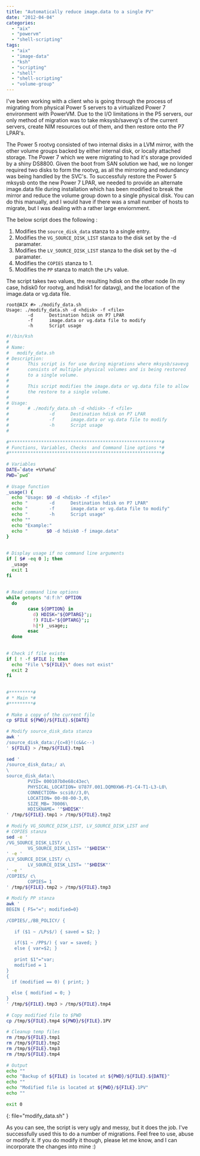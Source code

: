 ```yaml
---
title: "Automatically reduce image.data to a single PV"
date: "2012-04-04"
categories: 
  - "aix"
  - "powervm"
  - "shell-scripting"
tags: 
  - "aix"
  - "image-data"
  - "ksh"
  - "scripting"
  - "shell"
  - "shell-scripting"
  - "volume-group"
---
```


I've been working with a client who is going through the process of migrating from physical Power 5 servers to a virtualized Power 7 environment with PowerVM. Due to the I/O limitations in the P5 servers, our only method of migration was to take mksysb/savevg's of the current servers, create NIM resources out of them, and then restore onto the P7 LPAR's.

The Power 5 rootvg consisted of two internal disks in a LVM mirror, with the other volume groups backed by either internal disk, or locally attached storage. The Power 7 which we were migrating to had it's storage provided by a shiny DS8800. Given the boot from SAN solution we had, we no longer required two disks to form the rootvg, as all the mirroring and redundancy was being handled by the SVC's. To successfuly restore the Power 5 mksysb onto the new Power 7 LPAR, we needed to provide an alternate image.data file during installation which has been modified to break the mirror and reduce the volume group down to a single physical disk. You can do this manually, and I would have if there was a small number of hosts to migrate, but I was dealing with a rather large enviornment.

The below script does the following :

1. Modifies the `source_disk_data` stanza to a single entry.
2. Modifies the `VG_SOURCE_DISK_LIST` stanza to the disk set by the -d paramater.
3. Modifies the `LV_SOURCE_DISK_LIST` stanza to the disk set by the -d paramater.
4. Modifies the `COPIES` stanza to 1.
5. Modifies the `PP` stanza to match the `LPs` value.

The script takes two values, the resulting hdisk on the other node (In my case, hdisk0 for rootvg, and hdisk1 for datavg), and the location of the image.data or vg.data file.

```console
root@AIX #> ./modify_data.sh
Usage: ./modify_data.sh -d <hdisk> -f <file>
        -d      Destination hdisk on P7 LPAR
        -f      image.data or vg.data file to modify
        -h      Script usage
```

```bash
#!/bin/ksh
#
# Name:
#	modify_data.sh
# Description:
#       This script is for use during migrations where mksysb/savevg 
#       consists of multiple physical volumes and is being restored
#       to a single volume. 
#
#       This script modifies the image.data or vg.data file to allow
#       the restore to a single volume.
#
# Usage:
#       # ./modify_data.sh -d <hdisk> -f <file>
#               -d      Destination hdisk on P7 LPAR
#               -f      image.data or vg.data file to modify
#               -h      Script usage
#
 
#*********************************************************#
# Functions, Variables, Checks  and Command line options *#
#*********************************************************#
 
# Variables
DATE=`date +%Y%m%d`
PWD=`pwd`
 
# Usage function
_usage() {
  echo "Usage: $0 -d <hdisk> -f <file>"
  echo "        -d      Destination hdisk on P7 LPAR"
  echo "        -f      image.data or vg.data file to modify"
  echo "        -h      Script usage"
  echo ""
  echo "Example:"
  echo "       $0 -d hdisk0 -f image.data"
}
 
 
# Display usage if no command line arguments
if [ $# -eq 0 ]; then
  _usage
  exit 1
fi
 
 
# Read command line options
while getopts "d:f:h" OPTION
  do
        case ${OPTION} in
          d) HDISK="${OPTARG}";;
          f) FILE="${OPTARG}";;
          h|*) _usage;;
        esac
  done
 
 
# Check if file exists
if [ ! -f $FILE ]; then
  echo "File \"${FILE}\" does not exist"
  exit 2
fi
 
 
#*********#
# * Main *#
#*********#
 
# Make a copy of the current file
cp $FILE ${PWD}/${FILE}.${DATE}
 
# Modify source_disk_data stanza
awk '
/source_disk_data:/{c=8}!(c&&c--)
' ${FILE} > /tmp/${FILE}.tmp1
 
sed '
/source_disk_data;/ a\
\
source_disk_data:\
        PVID= 000107b0e68c43ec\
        PHYSICAL_LOCATION= U787F.001.DQM0XW6-P1-C4-T1-L3-L0\
        CONNECTION= scsi0//3,0\
        LOCATION= 00-08-00-3,0\
        SIZE_MB= 70006\
        HDISKNAME= '"$HDISK"'
' /tmp/${FILE}.tmp1 > /tmp/${FILE}.tmp2
 
# Modify VG_SOURCE_DISK_LIST, LV_SOURCE_DISK_LIST and
# COPIES stanza
sed -e '
/VG_SOURCE_DISK_LIST/ c\
        VG_SOURCE_DISK_LIST= '"$HDISK"'
' -e '
/LV_SOURCE_DISK_LIST/ c\
        LV_SOURCE_DISK_LIST= '"$HDISK"'
' -e '
/COPIES/ c\
        COPIES= 1
' /tmp/${FILE}.tmp2 > /tmp/${FILE}.tmp3
 
# Modify PP stanza
awk '
BEGIN { FS="="; modified=0}
 
/COPIES/,/BB_POLICY/ {
 
   if ($1 ~ /LPs$/) { saved = $2; }
 
   if($1 ~ /PP$/) { var = saved; }
   else { var=$2; }
 
   print $1"="var;
   modified = 1
}
{
  if (modified == 0) { print; }
 
  else { modified = 0; }
}
' /tmp/${FILE}.tmp3 > /tmp/${FILE}.tmp4
 
# Copy modified file to $PWD
cp /tmp/${FILE}.tmp4 ${PWD}/${FILE}.1PV
 
# Cleanup temp files
rm /tmp/${FILE}.tmp1
rm /tmp/${FILE}.tmp2
rm /tmp/${FILE}.tmp3
rm /tmp/${FILE}.tmp4
 
# Output
echo ""
echo "Backup of ${FILE} is located at ${PWD}/${FILE}.${DATE}"
echo ""
echo "Modified file is located at ${PWD}/${FILE}.1PV"
echo ""
 
exit 0
```
{: file="modify_data.sh" }

As you can see, the script is very ugly and messy, but it does the job. I've successfully used this to do a number of migrations. Feel free to use, abuse or modify it. If you do modify it though, please let me know, and I can incorporate the changes into mine :)
